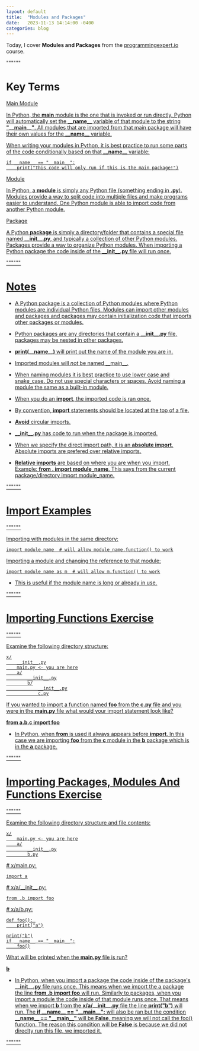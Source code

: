 ```yaml
---
layout: default
title:  "Modules and Packages"
date:   2023-11-13 14:14:00 -0400
categories: blog
---
```


Today, I cover __Modules and Packages__ from the [programmingexpert.io][course-site] course.

""""""

# Key Terms

<u>Main Module<u>

In Python, the __main__ module is the one that is invoked or run directly. Python will automatically set the __\_\_name\_\___ variable of that module to the string __"\_\_main\_\_"__. All modules that are imported from that main package will have their own values for the __\_\_name\_\___ variable.

When writing your modules in Python, it is best practice to run some parts of the code conditionally based on that __\_\_name\_\___ variable:

    if __name__ == "__main__":
        print("This code will only run if this is the main package!")

<u>Module<u>

In Python, a __module__ is simply any Python file (something ending in __.py__). Modules provide a way to split code into multiple files and make programs easier to understand. One Python module is able to import code from another Python module.

<u>Package<u>

A Python __package__ is simply a directory/folder that contains a special file named __\_\_init\_\_.py__, and typically a collection of other Python modules. Packages provide a way to organize Python modules. When importing a Python package the code inside of the __\_\_init\_\_.py__ file will run once.

""""""

# Notes

- A Python package is a collection of Python modules where Python modules are individual Python files. Modules can import other modules and packages and packages may contain initialization code that imports other packages or modules.

- Python packages are any directories that contain a __\_\_init\_\_.py__ file, packages may be nested in other packages.

- __print(\_\_name\_\_)__ will print out the name of the module you are in.

- Imported modules will _not_ be named \_\_main\_\_.

- When naming modules it is best practice to use lower case and snake_case. Do not use special characters or spaces. Avoid naming a module the same as a built-in module.

- When you do an __import__, the imported code is ran once.

- By convention, __import__ statements should be located at the top of a file.

- __Avoid__ circular imports.

- __\_\_init\_\_.py__ has code to run when the package is imported.

- When we specify the direct import path, it is an __absolute import__. Absolute imports are prefered over relative imports.

- __Relative imports__ are based on where you are when you import. Example: __from . import module_name__. This says from the current package/directory import module_name.

""""""

# Import Examples

""""""

Importing with modules in the same directory:

    import module_name  # will allow module_name.function() to work

Importing a module and changing the reference to that module:

    import module_name as m  # will allow m.function() to work

- This is useful if the module name is long or already in use.







""""""

# Importing Functions Exercise

""""""

Examine the following directory structure:

    x/
        __init__.py
        main.py <- you are here
        a/
            __init__.py
            b/
                __init__.py
                c.py

If you wanted to import a function named __foo__ from the __c.py__ file and you were in the __main.py__ file what would your import statement look like?

__from a.b.c import foo__

- In Python, when __from__ is used it always appears before __import__. In this case we are importing __foo__ from the __c__ module in the __b__ package which is in the __a__ package.

""""""

# Importing Packages, Modules And Functions Exercise

""""""

Examine the following directory structure and file contents:

    x/
        main.py <- you are here
        a/
            __init__.py
            b.py

\# x/main.py:

    import a

\# x/a/\_\_init\_\_.py:

    from .b import foo

\# x/a/b.py:

    def foo(): 
        print("a")

    print("b")
    if __name__ == "__main__":
        foo()

What will be printed when the __main.py__ file is run?

__b__

- In Python, when you import a package the code inside of the package's __\_\_init\_\_.py__ file runs once. This means when we import the a package the line __from .b import foo__ will run. Similarly to packages, when you import a module the code inside of that module runs once. That means when we import __b__ from the __x/a/\_\_init\_\_.py__ file the line __print("b")__ will run. The __if \_\_name\_\_ == "\_\_main\_\_":__ will also be ran but the condition  __\_\_name\_\_ == "\_\_main\_\_"__ will be __False__, meaning we will not call the foo() function. The reason this condition will be __False__ is because we did not direclty run this file, we imported it.

""""""

[course-site]: https://www.programmingexpert.io/index